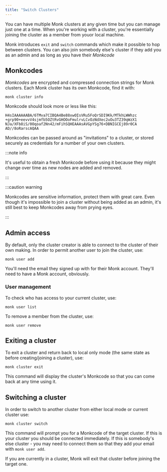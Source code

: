 ```yaml
---
title: "Switch Clusters"
---
```


You can have multiple Monk clusters at any given time but you can manage just one at a time. When you're working with a cluster, you're essentially joining the cluster as a member from youor local machine.

Monk introduces `exit` and `switch` commands which make it possible to hop between clusters. You can also join somebody else's cluster if they add you as an admin and as long as you have their _Monkcode_

## Monkcodes

_Monkcodes_ are encrypted and compressed connection strings for Monk clusters. Each Monk cluster has its own Monkcode, find it with:

    monk cluster info

Monkcode should look more or less like this:

    H4sIAAAAAABA/6TMva7CIBQA4Be88xwOIsVRu5FoQrSDI9Kk/MTkhLWWhzc
    +grp90+eevvV4sjmfb5OZtRvGHOOoFmulrvLCvOzNdXec2uOu3TZ39qWzX1
    NJa/XFb8iS/0Oqoaf2Nn42/mFihSQHEAAAsAVGpYSg76+DBNIGCEj89r0CA
    AD//8oRarscAQAA

Monkcodes can be passed around as "invitations" to a cluster, or stored securely as credentials for a number of your own clusters.

:::note info

It's useful to obtain a fresh Monkcode before using it because they might change over time as new nodes are added and removed.

:::

:::caution warning

Monkcodes are sensitive information, protect them with great care. Even though it's impossible to join a cluster without being added as an admin, it's still best to keep Monkcodes away from prying eyes.

:::

## Admin access

By default, only the cluster creator is able to connect to the cluster of their own making. In order to permit another user to join the cluster, use:

    monk user add

You'll need the email they signed up with for their Monk account. They'll need to have a Monk account, obviously.

### User management

To check who has access to your current cluster, use:

    monk user list

To remove a member from the cluster, use:

    monk user remove

## Exiting a cluster

To exit a cluster and return back to local only mode (the same state as before creating/joining a cluster), use:

    monk cluster exit

This command will display the cluster's Monkcode so that you can come back at any time using it.

## Switching a cluster

In order to switch to another cluster from either local mode or current cluster use:

    monk cluster switch

This command will prompt you for a Monkcode of the target cluster. If this is your cluster you should be connected immediately. If this is somebody's else cluster - you may need to connect them so that they add your email with `monk user add`.

If you are currently in a cluster, Monk will exit that cluster before joining the target one.
